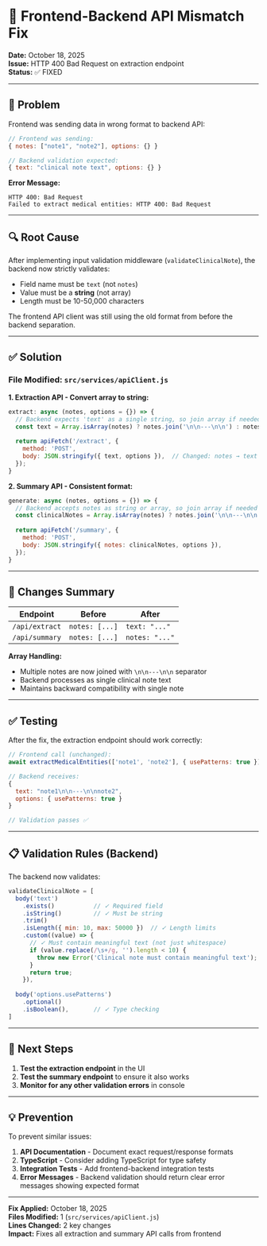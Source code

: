 # 🔧 Frontend-Backend API Mismatch Fix

**Date:** October 18, 2025  
**Issue:** HTTP 400 Bad Request on extraction endpoint  
**Status:** ✅ FIXED

---

## 🐛 Problem

Frontend was sending data in wrong format to backend API:

```javascript
// Frontend was sending:
{ notes: ["note1", "note2"], options: {} }

// Backend validation expected:
{ text: "clinical note text", options: {} }
```

**Error Message:**
```
HTTP 400: Bad Request
Failed to extract medical entities: HTTP 400: Bad Request
```

---

## 🔍 Root Cause

After implementing input validation middleware (`validateClinicalNote`), the backend now strictly validates:
- Field name must be `text` (not `notes`)
- Value must be a **string** (not array)
- Length must be 10-50,000 characters

The frontend API client was still using the old format from before the backend separation.

---

## ✅ Solution

### File Modified: `src/services/apiClient.js`

**1. Extraction API - Convert array to string:**

```javascript
extract: async (notes, options = {}) => {
  // Backend expects 'text' as a single string, so join array if needed
  const text = Array.isArray(notes) ? notes.join('\n\n---\n\n') : notes;
  
  return apiFetch('/extract', {
    method: 'POST',
    body: JSON.stringify({ text, options }),  // Changed: notes → text
  });
}
```

**2. Summary API - Consistent format:**

```javascript
generate: async (notes, options = {}) => {
  // Backend accepts notes as string or array, so join array if needed
  const clinicalNotes = Array.isArray(notes) ? notes.join('\n\n---\n\n') : notes;
  
  return apiFetch('/summary', {
    method: 'POST',
    body: JSON.stringify({ notes: clinicalNotes, options }),
  });
}
```

---

## 🎯 Changes Summary

| Endpoint | Before | After |
|----------|--------|-------|
| `/api/extract` | `notes: [...]` | `text: "..."` |
| `/api/summary` | `notes: [...]` | `notes: "..."` |

**Array Handling:**
- Multiple notes are now joined with `\n\n---\n\n` separator
- Backend processes as single clinical note text
- Maintains backward compatibility with single note

---

## ✅ Testing

After the fix, the extraction endpoint should work correctly:

```javascript
// Frontend call (unchanged):
await extractMedicalEntities(['note1', 'note2'], { usePatterns: true });

// Backend receives:
{
  text: "note1\n\n---\n\nnote2",
  options: { usePatterns: true }
}

// Validation passes ✅
```

---

## 📋 Validation Rules (Backend)

The backend now validates:

```javascript
validateClinicalNote = [
  body('text')
    .exists()           // ✓ Required field
    .isString()         // ✓ Must be string
    .trim()
    .isLength({ min: 10, max: 50000 })  // ✓ Length limits
    .custom((value) => {
      // ✓ Must contain meaningful text (not just whitespace)
      if (value.replace(/\s+/g, '').length < 10) {
        throw new Error('Clinical note must contain meaningful text');
      }
      return true;
    }),
    
  body('options.usePatterns')
    .optional()
    .isBoolean(),       // ✓ Type checking
]
```

---

## 🚀 Next Steps

1. **Test the extraction endpoint** in the UI
2. **Test the summary endpoint** to ensure it also works
3. **Monitor for any other validation errors** in console

---

## 💡 Prevention

To prevent similar issues:

1. **API Documentation** - Document exact request/response formats
2. **TypeScript** - Consider adding TypeScript for type safety
3. **Integration Tests** - Add frontend-backend integration tests
4. **Error Messages** - Backend validation should return clear error messages showing expected format

---

**Fix Applied:** October 18, 2025  
**Files Modified:** 1 (`src/services/apiClient.js`)  
**Lines Changed:** 2 key changes  
**Impact:** Fixes all extraction and summary API calls from frontend
